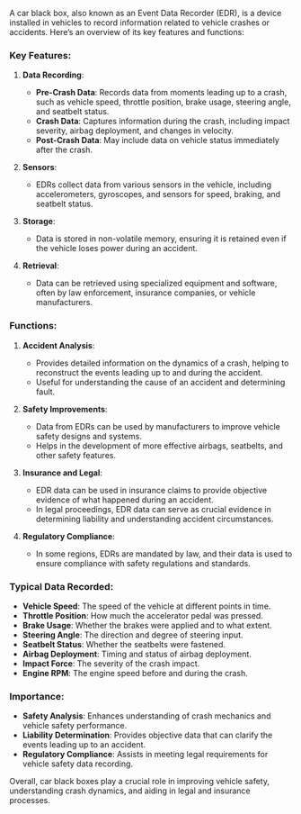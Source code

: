 A car black box, also known as an Event Data Recorder (EDR), is a device installed in vehicles to record information related to vehicle crashes or accidents. Here’s an overview of its key features and functions:

### Key Features:

1. **Data Recording**:
   - **Pre-Crash Data**: Records data from moments leading up to a crash, such as vehicle speed, throttle position, brake usage, steering angle, and seatbelt status.
   - **Crash Data**: Captures information during the crash, including impact severity, airbag deployment, and changes in velocity.
   - **Post-Crash Data**: May include data on vehicle status immediately after the crash.

2. **Sensors**:
   - EDRs collect data from various sensors in the vehicle, including accelerometers, gyroscopes, and sensors for speed, braking, and seatbelt status.

3. **Storage**:
   - Data is stored in non-volatile memory, ensuring it is retained even if the vehicle loses power during an accident.

4. **Retrieval**:
   - Data can be retrieved using specialized equipment and software, often by law enforcement, insurance companies, or vehicle manufacturers.

### Functions:

1. **Accident Analysis**:
   - Provides detailed information on the dynamics of a crash, helping to reconstruct the events leading up to and during the accident.
   - Useful for understanding the cause of an accident and determining fault.

2. **Safety Improvements**:
   - Data from EDRs can be used by manufacturers to improve vehicle safety designs and systems.
   - Helps in the development of more effective airbags, seatbelts, and other safety features.

3. **Insurance and Legal**:
   - EDR data can be used in insurance claims to provide objective evidence of what happened during an accident.
   - In legal proceedings, EDR data can serve as crucial evidence in determining liability and understanding accident circumstances.

4. **Regulatory Compliance**:
   - In some regions, EDRs are mandated by law, and their data is used to ensure compliance with safety regulations and standards.

### Typical Data Recorded:

- **Vehicle Speed**: The speed of the vehicle at different points in time.
- **Throttle Position**: How much the accelerator pedal was pressed.
- **Brake Usage**: Whether the brakes were applied and to what extent.
- **Steering Angle**: The direction and degree of steering input.
- **Seatbelt Status**: Whether the seatbelts were fastened.
- **Airbag Deployment**: Timing and status of airbag deployment.
- **Impact Force**: The severity of the crash impact.
- **Engine RPM**: The engine speed before and during the crash.

### Importance:

- **Safety Analysis**: Enhances understanding of crash mechanics and vehicle safety performance.
- **Liability Determination**: Provides objective data that can clarify the events leading up to an accident.
- **Regulatory Compliance**: Assists in meeting legal requirements for vehicle safety data recording.

Overall, car black boxes play a crucial role in improving vehicle safety, understanding crash dynamics, and aiding in legal and insurance processes.
